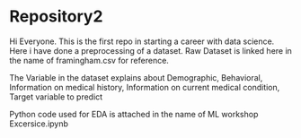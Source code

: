 # Repository2
Hi Everyone. 
This is the first repo in starting a career with data science. Here i have done a preprocessing of a dataset.
Raw Dataset is linked here in the name of framingham.csv for reference.

The Variable in the dataset explains about 
Demographic, Behavioral, Information on medical history, Information on current medical condition, Target variable to predict


Python code used for EDA is attached in the name of ML workshop Excersice.ipynb

